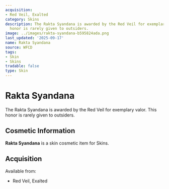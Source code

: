```yaml
---
acquisition:
- Red Veil, Exalted
category: Skins
description: The Rakta Syandana is awarded by the Red Veil for exemplary valor. This
  honor is rarely given to outsiders.
image: ../images/rakta-syandana-b595824ada.png
last_updated: '2025-09-17'
name: Rakta Syandana
source: WFCD
tags:
- Skin
- Skins
tradable: false
type: Skin
---
```


# Rakta Syandana

The Rakta Syandana is awarded by the Red Veil for exemplary valor. This honor is rarely given to outsiders.

## Cosmetic Information

**Rakta Syandana** is a skin cosmetic item for Skins.

## Acquisition

Available from:
- Red Veil, Exalted

